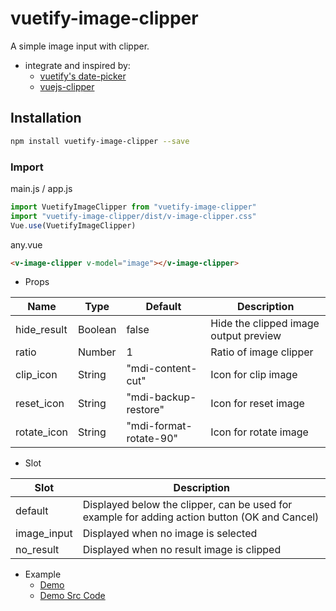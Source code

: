 # vuetify-image-clipper

A simple image input with clipper.

* integrate and inspired by:
	- [vuetify's date-picker](https://vuetifyjs.com/en/components/date-pickers)
	- [vuejs-clipper](https://www.npmjs.com/package/vuejs-clipper)

## Installation

```bash
npm install vuetify-image-clipper --save
```
### Import

main.js / app.js
```javascript
import VuetifyImageClipper from "vuetify-image-clipper"
import "vuetify-image-clipper/dist/v-image-clipper.css"
Vue.use(VuetifyImageClipper)
```

any.vue
```html
<v-image-clipper v-model="image"></v-image-clipper>
```

* Props

|Name|Type|Default|Description|
|-|-|-|-|
|hide_result|Boolean|false|Hide the clipped image output preview
|ratio|Number|1|Ratio of image clipper
|clip_icon|String|"mdi-content-cut"|Icon for clip image
|reset_icon|String|"mdi-backup-restore"|Icon for reset image
|rotate_icon|String|"mdi-format-rotate-90"|Icon for rotate image

* Slot

|Slot|Description|
|-|-|
|default|Displayed below the clipper, can be used for example for adding action button (OK and Cancel)|
|image_input|Displayed when no image is selected|
|no_result|Displayed when no result image is clipped|

* Example
	- [Demo](https://bbitwolf.github.io/Vue-Project-Demo/)
	- [Demo Src Code](/docs/examples/integrating-with-dialog.vue)